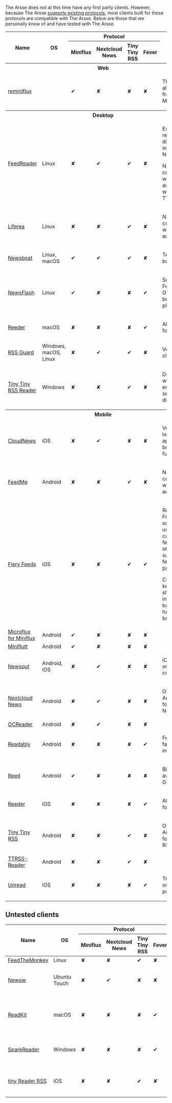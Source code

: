 The Arsse does not at this time have any first party clients. However, because The Arsse [supports existing protocols](/en/Supported_Protocols), most clients built for these protocols are compatible with The Arsse. Below are those that we personally know of and have tested with The Arsse.

<table class="clients">
 <thead>
  <tr>
   <th rowspan="2">Name</th>
   <th rowspan="2">OS</th>
   <th colspan="4">Protocol</th>
   <th rowspan="2">Notes</th>
  </tr>
  <tr>
   <th>Miniflux</th>
   <th>Nextcloud News</th>
   <th>Tiny Tiny RSS</th>
   <th>Fever</th>
  </tr>
 </thead>
 <tbody>
  <tr>
   <th colspan="7">Web</th>
  </tr>
  <tr>
   <td><a href="https://github.com/reminiflux/reminiflux">reminiflux</a></td>
   <td></td>
   <td class="Y">✔</td>
   <td class="N">✘</td>
   <td class="N">✘</td>
   <td class="N">✘</td>
   <td>
    <p>Three-pane alternative front-end for Minflux.</p>
   </td>
  </tr>
 </tbody>
 <tbody>
  <tr>
   <th colspan="7">Desktop</th>
  </tr>
  <tr>
   <td><a href="https://jangernert.github.io/FeedReader/">FeedReader</a></td>
   <td>Linux</td>
   <td class="N">✘</td>
   <td class="Y">✔</td>
   <td class="Y">✔</td>
   <td class="N">✘</td>
   <td>
    <p>Excellent reader; discontinued in favour of NewsFlash.</p>
    <p>Not compatible with HTTP authentication when using TT-RSS.</p>
   </td>
  </tr>
  <tr>
   <td><a href="https://lzone.de/liferea/">Liferea</a></td>
   <td>Linux</td>
   <td class="N">✘</td>
   <td class="N">✘</td>
   <td class="Y">✔</td>
   <td class="N">✘</td>
   <td>
    <p>Not compatible with HTTP authentication.</p>
   </td>
  </tr>
  <tr>
   <td><a href="https://newsboat.org/">Newsboat</a></td>
   <td>Linux, macOS</td>
   <td class="Y">✔</td>
   <td class="Y">✔</td>
   <td class="Y">✔</td>
   <td class="N">✘</td>
   <td>
    <p>Terminal-based client.</p>
   </td>
  </tr>
  <tr>
   <td><a href="https://gitlab.com/news-flash/news_flash_gtk">NewsFlash</a></td>
   <td>Linux</td>
   <td class="Y">✔</td>
   <td class="N">✘</td>
   <td class="N">✘</td>
   <td class="Y">✔</td>
   <td>
    <p>Successor to FeedReader. One of the best on any platform</p>
   </td>
  </tr>
  <tr>
   <td><a href="https://reeder.app/">Reeder</a></td>
   <td>macOS</td>
   <td class="N">✘</td>
   <td class="N">✘</td>
   <td class="N">✘</td>
   <td class="Y">✔</td>
   <td>
    <p>Also available for iOS.</p>
   </td>
  </tr>
  <tr>
   <td><a href="https://github.com/martinrotter/rssguard/">RSS Guard</a></td>
   <td>Windows, macOS, Linux</td>
   <td class="N">✘</td>
   <td class="Y">✔</td>
   <td class="Y">✔</td>
   <td class="N">✘</td>
   <td>
    <p>Very basic client.</p>
   </td>
  </tr>
  </tr>
  <tr>
   <td><a href="https://www.microsoft.com/store/apps/9wzdncrdmbn3">Tiny Tiny RSS Reader</td>
   <td>Windows</td>
   <td class="N">✘</td>
   <td class="N">✘</td>
   <td class="Y">✔</td>
   <td class="N">✘</td>
   <td>
    <p>Does not deal well with expired sessions; discontinued.</p>
   </td>
  </tr>
 </tbody>
 <tbody>
  <tr>
   <th colspan="7">Mobile</th>
  </tr>
  <tr>
   <td><a href="https://peterandlinda.com/cloudnews/">CloudNews</a></td>
   <td>iOS</td>
   <td class="N">✘</td>
   <td class="Y">✔</td>
   <td class="N">✘</td>
   <td class="N">✘</td>
   <td>
    <p>Very bland looking application, but it functions well.</p>
   </td>
  </tr>
  <tr>
   <td><a href="https://play.google.com/store/apps/details?id=com.seazon.feedme">FeedMe</a></td>
   <td>Android</td>
   <td class="N">✘</td>
   <td class="N">✘</td>
   <td class="Y">✔</td>
   <td class="N">✘</td>
   <td>
    <p>Not compatible with HTTP authentication.</p>
   </td>
  </tr>
  <tr>
   <td><a href="http://cocoacake.net/apps/fiery/">Fiery Feeds</a></td>
   <td>iOS</td>
   <td class="N">✘</td>
   <td class="N">✘</td>
   <td class="Y">✔</td>
   <td class="Y">✔</td>
   <td>
    <p>Rentalware - For the software to be usable (you can't even add feeds otherwise) a subscription fee must be paid.</p>
    <p>Currently keeps showing items in the unread badge which have already been read.</p>
   </td>
  </tr>
  <tr>
   <td><a href="https://play.google.com/store/apps/details?id=com.constantin.microflux">Microflux for Miniflux</a></td>
   <td>Android</td>
   <td class="Y">✔</td>
   <td class="N">✘</td>
   <td class="N">✘</td>
   <td class="N">✘</td>
   <td></td>
  </tr>
  <tr>
   <td><a href="https://github.com/DocMarty84/miniflutt">Miniflutt</a></td>
   <td>Android</td>
   <td class="Y">✔</td>
   <td class="N">✘</td>
   <td class="N">✘</td>
   <td class="N">✘</td>
   <td></td>
  </tr>
  <tr>
   <td><a href="https://github.com/SimonSchubert/NewsOut">Newsout</a></td>
   <td>Android, iOS</td>
   <td class="N">✘</td>
   <td class="Y">✔</td>
   <td class="N">✘</td>
   <td class="N">✘</td>
   <td>
    <p>iOS version only as source code.</p>
   </td>
  </tr>
  <tr>
   <td><a href="https://github.com/nextcloud/news-android/">Nextcloud News</a></td>
   <td>Android</td>
   <td class="N">✘</td>
   <td class="Y">✔</td>
   <td class="N">✘</td>
   <td class="N">✘</td>
   <td>
    <p>Official Android client for Nextcloud News.</p>
   </td>
  </tr>
  <tr>
   <td><a href="https://github.com/schaal/ocreader/">OCReader</a></td>
   <td>Android</td>
   <td class="N">✘</td>
   <td class="Y">✔</td>
   <td class="N">✘</td>
   <td class="N">✘</td>
   <td></td>
  </tr>
  <tr>
   <td><a href="https://play.google.com/store/apps/details?id=com.isaiasmatewos.readably">Readably</a></td>
   <td>Android</td>
   <td class="N">✘</td>
   <td class="N">✘</td>
   <td class="N">✘</td>
   <td class="Y">✔</td>
   <td>
    <p>Fetches favicons independently.</p>
   </td>
  </tr>
  <tr>
   <td><a href="https://github.com/ali322/reed">Reed</a></td>
   <td>Android</td>
   <td class="Y">✔</td>
   <td class="N">✘</td>
   <td class="N">✘</td>
   <td class="N">✘</td>
   <td>
    <p>Binaries only available from GitHub.</p>
   </td>
  </tr>
  <tr>
   <td><a href="https://reeder.app/">Reeder</a></td>
   <td>iOS</td>
   <td class="N">✘</td>
   <td class="N">✘</td>
   <td class="N">✘</td>
   <td class="Y">✔</td>
   <td>
    <p>Also available for macOS.</p>
   </td>
  </tr>
  <tr>
   <td><a href="http://tt-rss.org/">Tiny Tiny RSS</a></td>
   <td>Android</td>
   <td class="N">✘</td>
   <td class="N">✘</td>
   <td class="Y">✔</td>
   <td class="N">✘</td>
   <td>
    <p>Official Android client for Tiny Tiny RSS.</p>
   </td>
  </tr>
  <tr>
   <td><a href="http://github.com/nilsbraden/ttrss-reader-fork/">TTRSS-Reader</a></td>
   <td>Android</td>
   <td class="N">✘</td>
   <td class="N">✘</td>
   <td class="Y">✔</td>
   <td class="N">✘</td>
   <td>
    <p></p>
   </td>
  </tr>
  <tr>
   <td><a href="https://www.goldenhillsoftware.com/unread/">Unread</a></td>
   <td>iOS</td>
   <td class="N">✘</td>
   <td class="N">✘</td>
   <td class="N">✘</td>
   <td class="Y">✔</td>
   <td>
    <p>Trialware with one-time purchase.</p>
   </td>
  </tr>
 </tbody>
</table>

## Untested clients

<table class="clients">
 <thead>
  <tr>
   <th rowspan="2">Name</th>
   <th rowspan="2">OS</th>
   <th colspan="4">Protocol</th>
   <th rowspan="2">Notes</th>
  </tr>
  <tr>
   <th>Miniflux</th>
   <th>Nextcloud News</th>
   <th>Tiny Tiny RSS</th>
   <th>Fever</th>
  </tr>
 </thead>
 <tbody>
  <tr>
   <td><a href="https://github.com/jeena/feedthemonkey">FeedTheMonkey</a></td>
   <td>Linux</td>
   <td class="N">✘</td>
   <td class="N">✘</td>
   <td class="Y">✔</td>
   <td class="N">✘</td>
   <td>
    <p></p>
   </td>
  </tr>
  <!--
  <tr>
   <td><a href="https://github.com/fabienheureux/liseur">Liseur</a></td>
   <td>Windows?</td>
   <td class="Y">✔</td>
   <td class="N">✘</td>
   <td class="N">✘</td>
   <td class="N">✘</td>
   <td>
    <p>Level of functionality unclear.</p>
   </td>
  </tr>
  -->
  <tr>
   <td><a href="https://open-store.io/app/newsie.martinferretti">Newsie</a></td>
   <td>Ubuntu Touch</td>
   <td class="N">✘</td>
   <td class="Y">✔</td>
   <td class="N">✘</td>
   <td class="N">✘</td>
   <td>
    <p>Does not support HTTP authentication.</p>
   </td>
  </tr>
  <tr>
   <td><a href="https://readkitapp.com/">ReadKit</a></td>
   <td>macOS</td>
   <td class="N">✘</td>
   <td class="N">✘</td>
   <td class="N">✘</td>
   <td class="Y">✔</td>
   <td>
    <p>Requires purchase. Presumed to work.</p>
   </td>
  </tr>
  <tr>
   <td><a href="https://github.com/matoung/SparkReader">SparkReader</a></td>
   <td>Windows</td>
   <td class="N">✘</td>
   <td class="N">✘</td>
   <td class="N">✘</td>
   <td class="Y">✔</td>
   <td>
    <p>Requires manual configuration.</p>
   </td>
  </tr>
  <tr>
   <td><a href="http://www.pluchon.com/en/tiny_reader_rss.php">tiny Reader RSS</a></td>
   <td>iOS</td>
   <td class="N">✘</td>
   <td class="N">✘</td>
   <td class="Y">✔</td>
   <td class="N">✘</td>
   <td>
    <p>Does not support HTTP authentication.</p>
   </td>
  </tr>
 </tbody>
</table>
